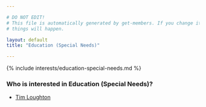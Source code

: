```yaml
---

# DO NOT EDIT!
# This file is automatically generated by get-members. If you change it, bad
# things will happen.

layout: default
title: "Education (Special Needs)"

---
```


{% include interests/education-special-needs.md %}

### Who is interested in Education (Special Needs)?


* [Tim Loughton](../members/tim-loughton.html)
